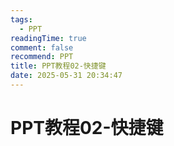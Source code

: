 ```yaml
---
tags:
  - PPT
readingTime: true
comment: false
recommend: PPT
title: PPT教程02-快捷键
date: 2025-05-31 20:34:47
---
```


# PPT教程02-快捷键